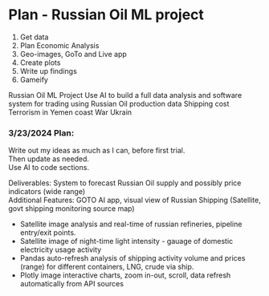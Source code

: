 # Plan - Russian Oil ML project  

1.  Get data
2.  Plan Economic Analysis
3.  Geo-images, GoTo and Live app
4.  Create plots
5.  Write up findings
6.  Gameify

Russian Oil ML Project
Use AI to build a full data analysis and software system for trading using Russian Oil production data
Shipping cost
Terrorism in Yemen coast
War Ukrain

### 3/23/2024 Plan:  

Write out my ideas as much as I can, before first trial.  
Then update as needed.   
Use AI to code sections.  

Deliverables:  System to forecast Russian Oil supply and possibly price indicators (wide range)  
Additional Features:  GOTO AI app, visual view of Russian Shipping (Satellite, govt shipping monitoring source map)  
  * Satellite image analysis and real-time of russian refineries, pipeline entry/exit points.
  * Satellite image of night-time light intensity - gauage of domestic electricity usage activity
  * Pandas auto-refresh analysis of shipping activity volume and prices (range) for different containers, LNG, crude via ship.
  * Plotly image interactive charts, zoom in-out, scroll, data refresh automatically from API sources  
